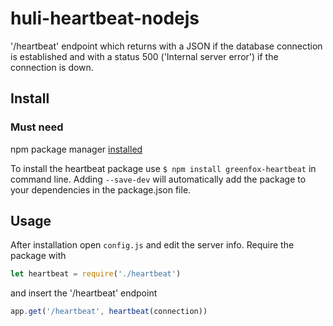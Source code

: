 # huli-heartbeat-nodejs

'/heartbeat' endpoint which returns with a JSON if the database connection is established and with a status 500 ('Internal server error') if the connection is down. 

## Install
### Must need
npm package manager [installed](https://www.npmjs.com/get-npm?utm_source=house&utm_medium=homepage&utm_campaign=free%20orgs&utm_term=Install%20npm)

To install the heartbeat package use `$ npm install greenfox-heartbeat` in command line. Adding `--save-dev`
will automatically add the package to your dependencies in the package.json file.

## Usage
After installation open `config.js` and edit the server info.
Require the package with
```javascript
let heartbeat = require('./heartbeat')
```
and insert the '/heartbeat' endpoint
```javascript
app.get('/heartbeat', heartbeat(connection))
```

